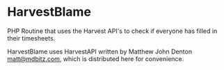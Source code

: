 HarvestBlame
============

PHP Routine that uses the Harvest API's to check if everyone has filled in their timesheets.

HarvestBlame uses HarvestAPI written by Matthew John Denton <matt@mdbitz.com>, which is distributed here for convenience. 
